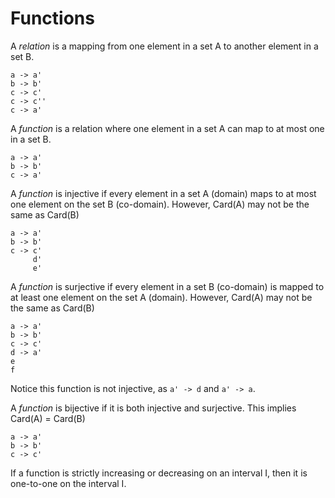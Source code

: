 # Functions
A *relation* is a mapping from one element in a set A to another element in a set B.

```
a -> a'
b -> b'
c -> c'
c -> c''
c -> a'
```

A *function* is a relation where one element in a set A can map to at most one in a set B.


```
a -> a'
b -> b'
c -> a'
```

A *function* is injective if every element in a set A (domain) maps to at most one element on the set B (co-domain).
However, Card(A) may not be the same as Card(B)
```
a -> a'
b -> b'
c -> c'
     d'
     e'
```

A *function* is surjective if every element in a set B (co-domain) is mapped to at least one element on the set A (domain).
However, Card(A) may not be the same as Card(B)
```
a -> a'
b -> b'
c -> c'
d -> a'
e 
f
```

Notice this function is not injective, as `a' -> d` and `a' -> a`. 

A *function* is bijective if it is both injective and surjective. This implies Card(A) = Card(B)

```
a -> a'
b -> b'
c -> c'
```

If a function is strictly increasing or decreasing on an interval I, then it is one-to-one on the interval I.